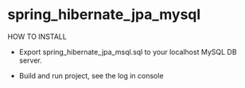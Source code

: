 # spring_hibernate_jpa_mysql

HOW TO INSTALL

- Export spring_hibernate_jpa_msql.sql to your localhost MySQL DB server.

- Build and run project, see the log in console
